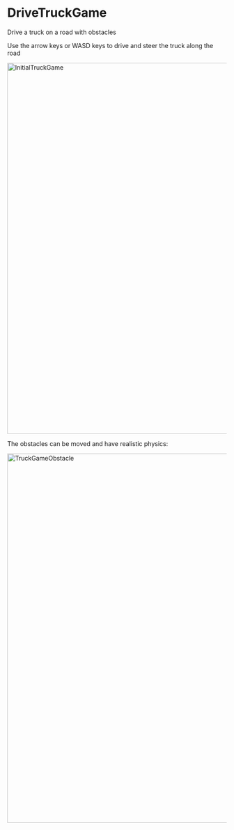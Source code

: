 # DriveTruckGame
Drive a truck on a road with obstacles

Use the arrow keys or WASD keys to drive and steer the truck along the road

<img width="852" alt="InitialTruckGame" src="https://user-images.githubusercontent.com/29339966/227788572-129b4a2c-ef1b-4932-a119-b955a080754c.png">

The obstacles can be moved and have realistic physics:

<img width="848" alt="TruckGameObstacle" src="https://user-images.githubusercontent.com/29339966/227788649-59c7c3e7-de24-4e49-a158-7b14fb22c6ad.png">

